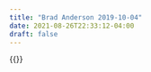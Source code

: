 ```yaml
---
title: "Brad Anderson 2019-10-04"
date: 2021-08-26T22:33:12-04:00
draft: false
---
```


{{<tweet user="@Anderson" id="1191474439285858305">}}